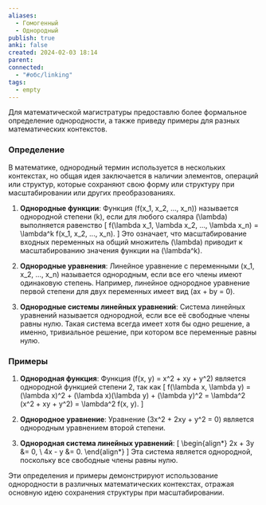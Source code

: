 ```yaml
---
aliases:
  - Гомогенный
  - Однородный
publish: true
anki: false
created: 2024-02-03 18:14
parent: 
connected:
  - "#обс/linking"
tags:
  - empty
---
```


Для математической магистратуры предоставлю более формальное определение однородности, а также приведу примеры для разных математических контекстов.

### Определение

В математике, однородный термин используется в нескольких контекстах, но общая идея заключается в наличии элементов, операций или структур, которые сохраняют свою форму или структуру при масштабировании или других преобразованиях.

1. **Однородные функции**: Функция \(f(x_1, x_2, ..., x_n)\) называется однородной степени \(k\), если для любого скаляра \(\lambda\) выполняется равенство
   \[ f(\lambda x_1, \lambda x_2, ..., \lambda x_n) = \lambda^k f(x_1, x_2, ..., x_n). \]
   Это означает, что масштабирование входных переменных на общий множитель \(\lambda\) приводит к масштабированию значения функции на \(\lambda^k\).

2. **Однородные уравнения**: Линейное уравнение с переменными \(x_1, x_2, ..., x_n\) называется однородным, если все его члены имеют одинаковую степень. Например, линейное однородное уравнение первой степени для двух переменных имеет вид \(ax + by = 0\).

3. **Однородные системы линейных уравнений**: Система линейных уравнений называется однородной, если все её свободные члены равны нулю. Такая система всегда имеет хотя бы одно решение, а именно, тривиальное решение, при котором все переменные равны нулю.

### Примеры

1. **Однородная функция**: Функция \(f(x, y) = x^2 + xy + y^2\) является однородной функцией степени 2, так как
   \[ f(\lambda x, \lambda y) = (\lambda x)^2 + (\lambda x)(\lambda y) + (\lambda y)^2 = \lambda^2 (x^2 + xy + y^2) = \lambda^2 f(x, y). \]

2. **Однородное уравнение**: Уравнение \(3x^2 + 2xy + y^2 = 0\) является однородным уравнением второй степени.

3. **Однородная система линейных уравнений**:
   \[
   \begin{align*}
   2x + 3y &= 0, \\
   4x - y &= 0.
   \end{align*}
   \]
   Эта система является однородной, поскольку все свободные члены равны нулю.

Эти определения и примеры демонстрируют использование однородности в различных математических контекстах, отражая основную идею сохранения структуры при масштабировании.